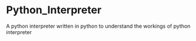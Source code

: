 # Python_Interpreter
A python interpreter written in python to understand the workings of python interpreter
